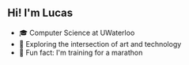 ## Hi! I'm Lucas
- 🎓 Computer Science at UWaterloo
- 🎨 Exploring the intersection of art and technology
- 🏃 Fun fact: I'm training for a marathon
<!--
**Lucas-Wng/Lucas-Wng** is a ✨ _special_ ✨ repository because its `README.md` (this file) appears on your GitHub profile.

Here are some ideas to get you started:

- 🔭 I’m currently working on ...
- 🌱 I’m currently learning ...
- 👯 I’m looking to collaborate on ...
- 🤔 I’m looking for help with ...
- 💬 Ask me about ...
- 📫 How to reach me: ...
- 😄 Pronouns: ...
- ⚡ Fun fact: ...
-->

